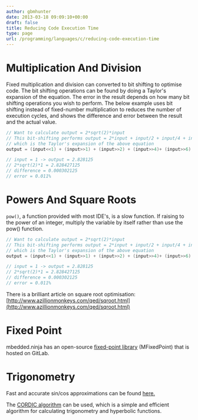 ```yaml
---
author: gbmhunter
date: 2013-03-18 09:09:10+00:00
draft: false
title: Reducing Code Execution Time
type: page
url: /programming/languages/c/reducing-code-execution-time
---
```


# Multiplication And Division

Fixed multiplication and division can converted to bit shifting to optimise code. The bit shifting operations can be found by doing a Taylor's expansion of the equation. The error in the result depends on how many bit shifting operations you wish to perform. The below example uses bit shifting instead of fixed-number multiplication to reduces the number of execution cycles, and shows the difference and error between the result and the actual value.

```c    
// Want to calculate output = 2*sqrt(2)*input
// This bit-shifting performs output = 2*input + input/2 + input/4 + input/16 + input/64,
// which is the Taylor's expansion of the above equation
output = (input<<1) + (input>>1) + (input>>2) + (input>>4)+ (input>>6);

// input = 1 -> output = 2.828125
// 2*sqrt(2)*1 = 2.828427125
// difference = 0.000302125
// error = 0.011%
```

# Powers And Square Roots

`pow()`, a function provided with most IDE's, is a slow function. If raising to the power of an integer, multiply the variable by itself rather than use the pow() function.

```c    
// Want to calculate output = 2*sqrt(2)*input
// This bit-shifting performs output = 2*input + input/2 + input/4 + input/16 + input/64,
// which is the Taylor's expansion of the above equation
output = (input<<1) + (input>>1) + (input>>2) + (input>>4)+ (input>>6);

// input = 1 -> output = 2.828125
// 2*sqrt(2)*1 = 2.828427125
// difference = 0.000302125
// error = 0.011%
```

There is a brilliant article on square root optimisation: [http://www.azillionmonkeys.com/qed/sqroot.html](http://www.azillionmonkeys.com/qed/sqroot.html)

# Fixed Point

mbedded.ninja has an open-source [fixed-point library](https://github.com/mbedded-ninja/MFixedPoint) (MFixedPoint) that is hosted on GitLab.

# Trigonometry

Fast and accurate sin/cos approximations can be found [here.](http://devmaster.net/forums/topic/4648-fast-and-accurate-sinecosine/)

The [CORDIC algorithm](http://en.wikipedia.org/wiki/CORDIC) can be used, which is a simple and efficient algorithm for calculating trigonometry and hyperbolic functions.

